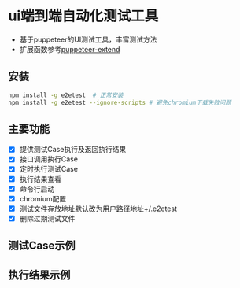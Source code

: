 # ui端到端自动化测试工具
* 基于puppeteer的UI测试工具，丰富测试方法
* 扩展函数参考[puppeteer-extend](https://www.npmjs.com/package/puppeteer-extend)

## 安装
```sh
npm install -g e2etest  # 正常安装
npm install -g e2etest --ignore-scripts # 避免chromium下载失败问题
```

## 主要功能
* [x] 提供测试Case执行及返回执行结果
* [x] 接口调用执行Case
* [x] 定时执行测试Case
* [x] 执行结果查看
* [x] 命令行启动
* [x] chromium配置
* [x] 测试文件存放地址默认改为用户路径地址+/.e2etest
* [x] 删除过期测试文件

## 测试Case示例


## 执行结果示例